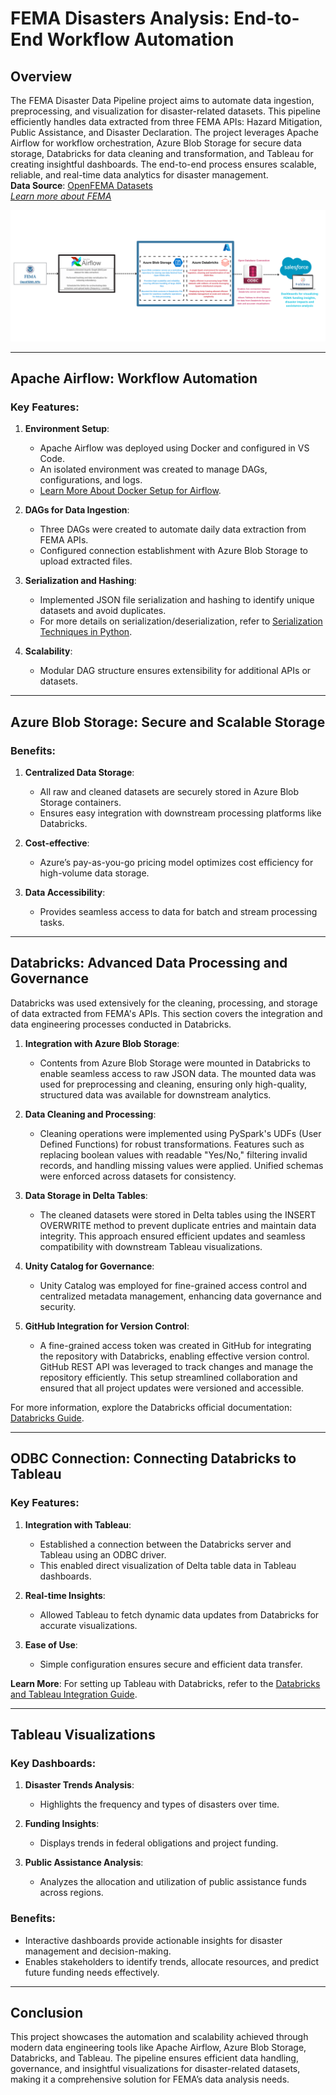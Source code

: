 # FEMA Disasters Analysis: End-to-End Workflow Automation

## Overview
The FEMA Disaster Data Pipeline project aims to automate data ingestion, preprocessing, and visualization for disaster-related datasets. This pipeline efficiently handles data extracted from three FEMA APIs: Hazard Mitigation, Public Assistance, and Disaster Declaration. 
The project leverages Apache Airflow for workflow orchestration, Azure Blob Storage for secure data storage, Databricks for data cleaning and transformation, and Tableau for creating insightful dashboards. 
The end-to-end process ensures scalable, reliable, and real-time data analytics for disaster management. <br>
**Data Source**: [OpenFEMA Datasets](https://www.fema.gov/about/openfema/data-sets) <br>
[_Learn more about FEMA_](https://www.fema.gov/about/how-fema-works) 

![image](assets/FEMA_project_flowchart.png)

---

## Apache Airflow: Workflow Automation
### Key Features:
1. **Environment Setup**:
   - Apache Airflow was deployed using Docker and configured in VS Code.
   - An isolated environment was created to manage DAGs, configurations, and logs.
   - [Learn More About Docker Setup for Airflow](https://airflow.apache.org/docs/apache-airflow/stable/howto/docker-compose/index.html).

2. **DAGs for Data Ingestion**:
   - Three DAGs were created to automate daily data extraction from FEMA APIs.
   - Configured connection establishment with Azure Blob Storage to upload extracted files.

3. **Serialization and Hashing**:
   - Implemented JSON file serialization and hashing to identify unique datasets and avoid duplicates.
   - For more details on serialization/deserialization, refer to [Serialization Techniques in Python](https://medium.com/@ashaicy/serialization-and-deserialization-techniques-in-python-deserialization-69beed1ed3ef).

4. **Scalability**:
   - Modular DAG structure ensures extensibility for additional APIs or datasets.

---

## Azure Blob Storage: Secure and Scalable Storage
### Benefits:
1. **Centralized Data Storage**:
   - All raw and cleaned datasets are securely stored in Azure Blob Storage containers.
   - Ensures easy integration with downstream processing platforms like Databricks.

2. **Cost-effective**:
   - Azure’s pay-as-you-go pricing model optimizes cost efficiency for high-volume data storage.

3. **Data Accessibility**:
   - Provides seamless access to data for batch and stream processing tasks.

---

## Databricks: Advanced Data Processing and Governance
Databricks was used extensively for the cleaning, processing, and storage of data extracted from FEMA's APIs. This section covers the integration and data engineering processes conducted in Databricks.

1. **Integration with Azure Blob Storage**:
   - Contents from Azure Blob Storage were mounted in Databricks to enable seamless access to raw JSON data.
The mounted data was used for preprocessing and cleaning, ensuring only high-quality, structured data was available for downstream analytics.

2. **Data Cleaning and Processing**:
   - Cleaning operations were implemented using PySpark's UDFs (User Defined Functions) for robust transformations.
Features such as replacing boolean values with readable "Yes/No," filtering invalid records, and handling missing values were applied.
Unified schemas were enforced across datasets for consistency.

4. **Data Storage in Delta Tables**:
   - The cleaned datasets were stored in Delta tables using the INSERT OVERWRITE method to prevent duplicate entries and maintain data integrity.
This approach ensured efficient updates and seamless compatibility with downstream Tableau visualizations.

5. **Unity Catalog for Governance**:
   - Unity Catalog was employed for fine-grained access control and centralized metadata management, enhancing data governance and security.

6. **GitHub Integration for Version Control**:
   - A fine-grained access token was created in GitHub for integrating the repository with Databricks, enabling effective version control.
GitHub REST API was leveraged to track changes and manage the repository efficiently.
This setup streamlined collaboration and ensured that all project updates were versioned and accessible.

For more information, explore the Databricks official documentation: [Databricks Guide](https://docs.databricks.com/en/index.html).

---

## ODBC Connection: Connecting Databricks to Tableau
### Key Features:
1. **Integration with Tableau**:
   - Established a connection between the Databricks server and Tableau using an ODBC driver.
   - This enabled direct visualization of Delta table data in Tableau dashboards.

2. **Real-time Insights**:
   - Allowed Tableau to fetch dynamic data updates from Databricks for accurate visualizations.

3. **Ease of Use**:
   - Simple configuration ensures secure and efficient data transfer.

**Learn More**: For setting up Tableau with Databricks, refer to the [Databricks and Tableau Integration Guide](https://docs.databricks.com/en/partners/bi/tableau.html).

---

## Tableau Visualizations
### Key Dashboards:
1. **Disaster Trends Analysis**:
   - Highlights the frequency and types of disasters over time.

2. **Funding Insights**:
   - Displays trends in federal obligations and project funding.

3. **Public Assistance Analysis**:
   - Analyzes the allocation and utilization of public assistance funds across regions.

### Benefits:
- Interactive dashboards provide actionable insights for disaster management and decision-making.
- Enables stakeholders to identify trends, allocate resources, and predict future funding needs effectively.

---

## Conclusion
This project showcases the automation and scalability achieved through modern data engineering tools like Apache Airflow, Azure Blob Storage, Databricks, and Tableau. The pipeline ensures efficient data handling, governance, and insightful visualizations for disaster-related datasets, making it a comprehensive solution for FEMA’s data analysis needs.

